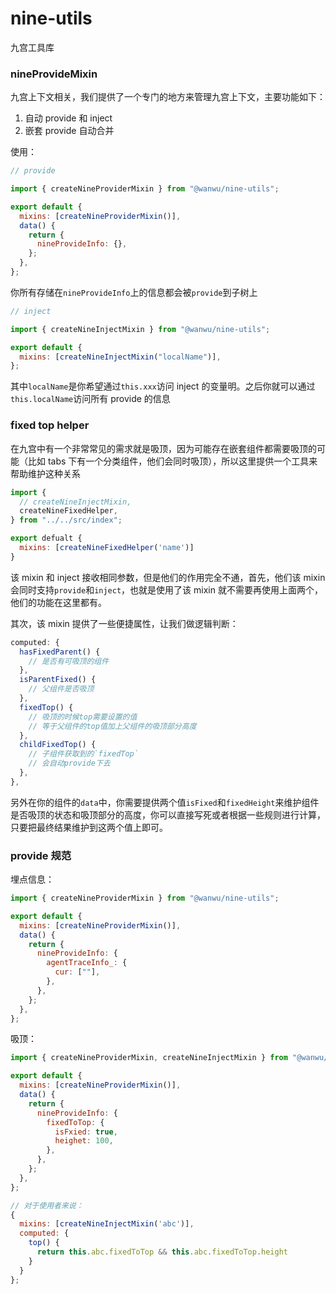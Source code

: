 # nine-utils

九宫工具库

### nineProvideMixin

九宫上下文相关，我们提供了一个专门的地方来管理九宫上下文，主要功能如下：

1. 自动 provide 和 inject
2. 嵌套 provide 自动合并

使用：

```js
// provide

import { createNineProviderMixin } from "@wanwu/nine-utils";

export default {
  mixins: [createNineProviderMixin()],
  data() {
    return {
      nineProvideInfo: {},
    };
  },
};
```

你所有存储在`nineProvideInfo`上的信息都会被`provide`到子树上

```js
// inject

import { createNineInjectMixin } from "@wanwu/nine-utils";

export default {
  mixins: [createNineInjectMixin("localName")],
};
```

其中`localName`是你希望通过`this.xxx`访问 inject 的变量明。之后你就可以通过`this.localName`访问所有 provide 的信息

### fixed top helper

在九宫中有一个非常常见的需求就是吸顶，因为可能存在嵌套组件都需要吸顶的可能（比如 tabs 下有一个分类组件，他们会同时吸顶），所以这里提供一个工具来帮助维护这种关系

```js
import {
  // createNineInjectMixin,
  createNineFixedHelper,
} from "../../src/index";

export defualt {
  mixins: [createNineFixedHelper('name')]
}
```

该 mixin 和 inject 接收相同参数，但是他们的作用完全不通，首先，他们该 mixin 会同时支持`provide`和`inject`，也就是使用了该 mixin 就不需要再使用上面两个，他们的功能在这里都有。

其次，该 mixin 提供了一些便捷属性，让我们做逻辑判断：

```js
computed: {
  hasFixedParent() {
    // 是否有可吸顶的组件
  },
  isParentFixed() {
    // 父组件是否吸顶
  },
  fixedTop() {
    // 吸顶的时候top需要设置的值
    // 等于父组件的top值加上父组件的吸顶部分高度
  },
  childFixedTop() {
    // 子组件获取到的`fixedTop`
    // 会自动provide下去
  },
},
```

另外在你的组件的`data`中，你需要提供两个值`isFixed`和`fixedHeight`来维护组件是否吸顶的状态和吸顶部分的高度，你可以直接写死或者根据一些规则进行计算，只要把最终结果维护到这两个值上即可。

### provide 规范

埋点信息：

```js
import { createNineProviderMixin } from "@wanwu/nine-utils";

export default {
  mixins: [createNineProviderMixin()],
  data() {
    return {
      nineProvideInfo: {
        agentTraceInfo_: {
          cur: [""],
        },
      },
    };
  },
};
```

吸顶：

```js
import { createNineProviderMixin, createNineInjectMixin } from "@wanwu/nine-utils";

export default {
  mixins: [createNineProviderMixin()],
  data() {
    return {
      nineProvideInfo: {
        fixedToTop: {
          isFxied: true,
          heighet: 100,
        },
      },
    };
  },
};

// 对于使用者来说：
{
  mixins: [createNineInjectMixin('abc')],
  computed: {
    top() {
      return this.abc.fixedToTop && this.abc.fixedToTop.height
    }
  }
};
```
